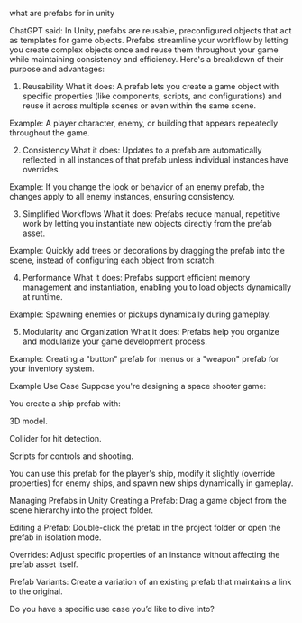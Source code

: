 what are prefabs for in unity


ChatGPT said:
In Unity, prefabs are reusable, preconfigured objects that act as templates for game objects. Prefabs streamline your workflow by letting you create complex objects once and reuse them throughout your game while maintaining consistency and efficiency. Here's a breakdown of their purpose and advantages:

1. Reusability
What it does: A prefab lets you create a game object with specific properties (like components, scripts, and configurations) and reuse it across multiple scenes or even within the same scene.

Example: A player character, enemy, or building that appears repeatedly throughout the game.

2. Consistency
What it does: Updates to a prefab are automatically reflected in all instances of that prefab unless individual instances have overrides.

Example: If you change the look or behavior of an enemy prefab, the changes apply to all enemy instances, ensuring consistency.

3. Simplified Workflows
What it does: Prefabs reduce manual, repetitive work by letting you instantiate new objects directly from the prefab asset.

Example: Quickly add trees or decorations by dragging the prefab into the scene, instead of configuring each object from scratch.

4. Performance
What it does: Prefabs support efficient memory management and instantiation, enabling you to load objects dynamically at runtime.

Example: Spawning enemies or pickups dynamically during gameplay.

5. Modularity and Organization
What it does: Prefabs help you organize and modularize your game development process.

Example: Creating a "button" prefab for menus or a "weapon" prefab for your inventory system.

Example Use Case
Suppose you're designing a space shooter game:

You create a ship prefab with:

3D model.

Collider for hit detection.

Scripts for controls and shooting.

You can use this prefab for the player's ship, modify it slightly (override properties) for enemy ships, and spawn new ships dynamically in gameplay.

Managing Prefabs in Unity
Creating a Prefab: Drag a game object from the scene hierarchy into the project folder.

Editing a Prefab: Double-click the prefab in the project folder or open the prefab in isolation mode.

Overrides: Adjust specific properties of an instance without affecting the prefab asset itself.

Prefab Variants: Create a variation of an existing prefab that maintains a link to the original.

Do you have a specific use case you’d like to dive into?







